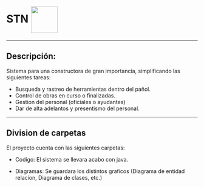 # STN <img width="70px" src="https://img.pikbest.com/element_our/20230322/bg/f00732532a76f.png!sw800" align="center"/>

<hr>

## Descripción:

Sistema para una constructora de gran importancia, simplificando las siguientes tareas:

-   Busqueda y rastreo de herramientas dentro del pañol.
-   Control de obras en curso o finalizadas.
-   Gestion del personal (oficiales o ayudantes)
-   Dar de alta adelantos y presentismo del personal.

<hr>

## Division de carpetas

El proyecto cuenta con las siguientes carpetas:

-   Codigo: El sistema se llevara acabo con java.

-   Diagramas: Se guardara los distintos graficos (Diagrama de entidad relacion, Diagrama de clases, etc.)
